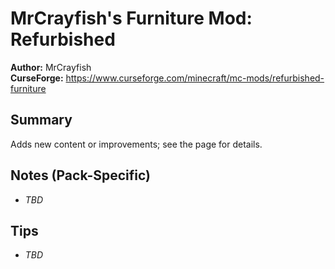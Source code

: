 # MrCrayfish's Furniture Mod: Refurbished

**Author:** MrCrayfish  
**CurseForge:** https://www.curseforge.com/minecraft/mc-mods/refurbished-furniture

## Summary
Adds new content or improvements; see the page for details.

## Notes (Pack-Specific)
- _TBD_

## Tips
- _TBD_

